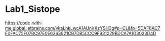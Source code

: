 # Lab1_Sistope
https://code-with-me.global.jetbrains.com/vkaLhkLwcA1AUnVXzYSH3g#p=CL&fp=5DAF6AC7F0FAC75F07BC97E0E6263921CB7DB5CCC9F931229BDCA7A1D3023D4D
